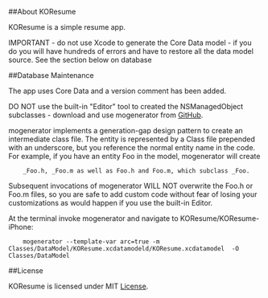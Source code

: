 ##About KOResume

KOResume is a simple resume app.

IMPORTANT - do not use Xcode to generate the Core Data model - if you do you will have hundreds of errors and have to restore all the data model source. See the section below on database

##Database Maintenance

The app uses Core Data and a version comment has been added.

DO NOT use the built-in "Editor" tool to created the NSManagedObject subclasses - download and use mogenerator  from [GitHub](http://rentzsch.github.io/mogenerator/).

mogenerator implements a generation-gap design pattern to create an intermediate class file.  The entity is represented by a Class file prepended with an underscore, but you reference the normal entity name in the code.  For example, if you have an entity Foo in the model, mogenerator will create

        _Foo.h, _Foo.m as well as Foo.h and Foo.m, which subclass _Foo.  
        
Subsequent invocations of mogenerator WILL NOT overwrite the Foo.h or Foo.m files, so you are safe to add custom code without fear of losing your customizations as would happen if you use the built-in Editor.

At the terminal invoke mogenerator and navigate to KOResume/KOResume-iPhone:

        mogenerator --template-var arc=true -m Classes/DataModel/KOResume.xcdatamodeld/KOResume.xcdatamodel  -O Classes/DataModel

##License

KOResume is licensed under MIT [License](https://github.com/kgomara/KOResume3/blob/master/LICENSE).

